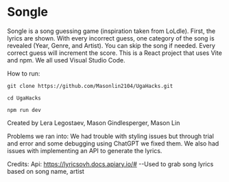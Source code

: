 # Songle

Songle is a song guessing game (inspiration taken from LoLdle). First, the lyrics are shown. With every incorrect guess, one category of the song is revealed (Year, Genre, and Artist). You can skip the song if needed. Every correct guess will increment the score. This is a React project that uses Vite and npm. We all used Visual Studio Code. 

How to run:
```
git clone https://github.com/Masonlin2104/UgaHacks.git

cd UgaHacks

npm run dev
```

Created by Lera Legostaev, Mason Gindlesperger, Mason Lin

Problems we ran into: We had trouble with styling issues but through trial and error and some debugging using ChatGPT we fixed them. We also had issues with implementing an API to generate the lyrics.

Credits:
    Api: https://lyricsovh.docs.apiary.io/# --Used to grab song lyrics based on song name, artist
